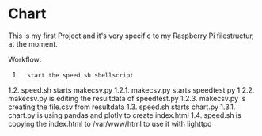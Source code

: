# Chart
This is my first Project and it's very specific to my Raspberry Pi filestructur, at the moment. 

Workflow:
1.       start the speed.sh shellscript
1.2.     speed.sh starts makecsv.py
1.2.1.   makecsv.py starts speedtest.py
1.2.2.   makecsv.py is editing the resultdata of speedtest.py
1.2.3.   makecsv.py is creating the file.csv from resultdata
1.3.     speed.sh starts chart.py
1.3.1.   chart.py is using pandas and plotly to create index.html
1.4.     speed.sh is copying the index.html to /var/www/html to use it with lighttpd

